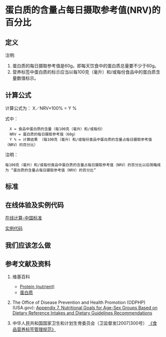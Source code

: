 # 蛋白质的含量占每日摄取参考值(NRV)的百分比

## 定义

注明:

1. 蛋白质的每日摄取参考值是60g。即每天饮食中的蛋白质总量要不少于60g。
2. 营养标签中蛋白质的标示应当以每100克（毫升）和/或每份食品中的蛋白质含量数值标示。

## 计算公式

计算公式为： X／NRV×100% = Y %	

式中： 

	  X = 食品中蛋白质的含量（每100克（毫升）和/或每份）	  
      NRV = 蛋白质的每日摄取参考值（60g）
	  Y % = 计算结果 （每100克（毫升）和/或每份食品中蛋白质的含量占每日摄取参考值（NRV）的百分比）

注明：

	每100克（毫升）和/或每份食品中蛋白质的含量占每日摄取参考值（NRV）的百分比以后简略成为 “蛋白质的含量占每日摄取参考值（NRV）的百分比”	

## 标准

## 在线体验及实例代码

[在线计算-中国标准](https://jsfiddle.net/quanbinn/vxpvy0na/)

[实例代码](https://github.com/quanbinn/Basic-Health-Knowledge-We-Need-To-Learn/tree/master/code/%E4%BD%93%E9%AA%8C%E8%90%A5%E5%85%BB%E7%B4%A0%E7%9A%84%E5%90%AB%E9%87%8F%E5%8D%A0%E6%AF%8F%E6%97%A5%E6%91%84%E5%8F%96%E5%8F%82%E8%80%83%E5%80%BC(NRV)%E7%9A%84%E7%99%BE%E5%88%86%E6%AF%94/%E8%9B%8B%E7%99%BD%E8%B4%A8)

## 我们应该怎么做

## 参考文献及资料

1. 维基百科
	- [Protein (nutrient)](https://en.wikipedia.org/wiki/Protein_(nutrient))
	- [蛋白质](https://zh.wikipedia.org/wiki/%E8%9B%8B%E7%99%BD%E8%B4%A8)

2. The Office of Disease Prevention and Health Promotion (ODPHP) (USA.gov): [Appendix 7. Nutritional Goals for Age-Sex Groups Based on Dietary Reference Intakes and Dietary Guidelines Recommendations](https://health.gov/dietaryguidelines/2015/guidelines/appendix-7/)

3. 中华人民共和国国家卫生和计划生育委员会（卫监督发[2007]300号） [《食品营养标签管理规范》](http://www.nhfpc.gov.cn/sps/s3593/200804/e6c1613d28004cf095546ab84723834b.shtml)

